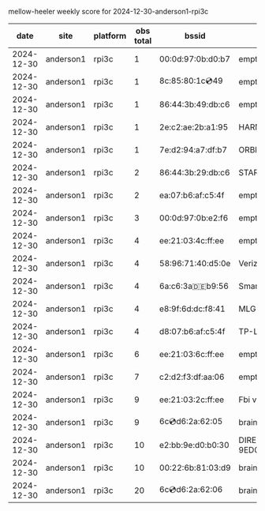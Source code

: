 mellow-heeler weekly score for 2024-12-30-anderson1-rpi3c

|date|site|platform|obs total|bssid|ssid|
|--|--|--|--|--|--|
|2024-12-30|anderson1|rpi3c|1|00:0d:97:0b:d0:b7|empty_ssid|
|2024-12-30|anderson1|rpi3c|1|8c:85:80:1c:cd:49|empty_ssid|
|2024-12-30|anderson1|rpi3c|1|86:44:3b:49:db:c6|empty_ssid|
|2024-12-30|anderson1|rpi3c|1|2e:c2:ae:2b:a1:95|HARMON|
|2024-12-30|anderson1|rpi3c|1|7e:d2:94:a7:df:b7|ORBI67|
|2024-12-30|anderson1|rpi3c|2|86:44:3b:29:db:c6|STARLORD|
|2024-12-30|anderson1|rpi3c|2|ea:07:b6:af:c5:4f|empty_ssid|
|2024-12-30|anderson1|rpi3c|3|00:0d:97:0b:e2:f6|empty_ssid|
|2024-12-30|anderson1|rpi3c|4|ee:21:03:4c:ff:ee|empty_ssid|
|2024-12-30|anderson1|rpi3c|4|58:96:71:40:d5:0e|Verizon_SLMG6B|
|2024-12-30|anderson1|rpi3c|4|6a:c6:3a:de:b9:56|SmartLife-B956|
|2024-12-30|anderson1|rpi3c|4|e8:9f:6d:dc:f8:41|MLG10223|
|2024-12-30|anderson1|rpi3c|4|d8:07:b6:af:c5:4f|TP-Link_C54F|
|2024-12-30|anderson1|rpi3c|6|ee:21:03:6c:ff:ee|empty_ssid|
|2024-12-30|anderson1|rpi3c|7|c2:d2:f3:df:aa:06|empty_ssid|
|2024-12-30|anderson1|rpi3c|9|ee:21:03:2c:ff:ee|Fbi van 13|
|2024-12-30|anderson1|rpi3c|9|6c:cd:d6:2a:62:05|braingang2_5GEXT|
|2024-12-30|anderson1|rpi3c|10|e2:bb:9e:d0:b0:30|DIRECT-9ED03030|
|2024-12-30|anderson1|rpi3c|10|00:22:6b:81:03:d9|braingang2|
|2024-12-30|anderson1|rpi3c|20|6c:cd:d6:2a:62:06|braingang2_2GEXT|
